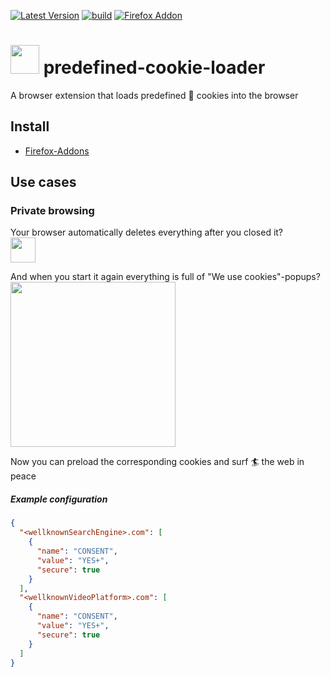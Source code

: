 [![Latest Version](https://img.shields.io/github/v/release/litetex/predefined-cookie-loader?style=flat-square&color=9e7549)](https://github.com/litetex/predefined-cookie-loader/releases)
[![build](https://img.shields.io/github/actions/workflow/status/litetex/predefined-cookie-loader/checkBuild.yml?branch=develop)](https://github.com/litetex/TopGHRepos/actions/workflows/checkBuild.yml?branch%3Adevelop)
[![Firefox Addon](https://img.shields.io/badge/firefox-addon-ff4c37.svg?logo=firefox-browser&labelColor=5936b0)](https://addons.mozilla.org/en-US/firefox/addon/predefined-cookie-loader/)

# <img src="src/icons/icon96.png" width=46 /> predefined-cookie-loader 

A browser extension that loads predefined 🍪 cookies into the browser 

## Install
* [Firefox-Addons](https://addons.mozilla.org/en-US/firefox/addon/predefined-cookie-loader/)

## Use cases
### Private browsing
Your browser automatically deletes everything after you closed it? <br/>
<img src="assets/DeleteBrowsingDataOnClose.png" height=40></img>

And when you start it again everything is full of "We use cookies"-popups?<br/>
<img src="assets/CookiePopupExample.png" height=264></img>

Now you can preload the corresponding cookies and surf 🏄‍ the web in peace
##### Example configuration
```JSON
{
  "<wellknownSearchEngine>.com": [
    {
      "name": "CONSENT",
      "value": "YES+",
      "secure": true
    }
  ],
  "<wellknownVideoPlatform>.com": [
    {
      "name": "CONSENT",
      "value": "YES+",
      "secure": true
    }
  ]
}
```
